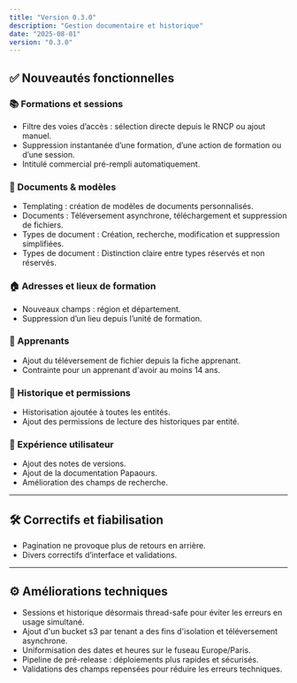```yaml
---
title: "Version 0.3.0"
description: "Gestion documentaire et historique"
date: "2025-08-01"
version: "0.3.0"
---
```


## ✅ Nouveautés fonctionnelles

### 📚 Formations et sessions
- Filtre des voies d’accès : sélection directe depuis le RNCP ou ajout manuel.
- Suppression instantanée d’une formation, d’une action de formation ou d’une session.
- Intitulé commercial pré-rempli automatiquement.

### 📄 Documents & modèles
- Templating : création de modèles de documents personnalisés.
- Documents : Téléversement asynchrone, téléchargement et suppression de fichiers.
- Types de document : Création, recherche, modification et suppression simplifiées.
- Types de document : Distinction claire entre types réservés et non réservés.

### 🏠 Adresses et lieux de formation
- Nouveaux champs : région et département.
- Suppression d’un lieu depuis l’unité de formation.

### 👥 Apprenants
- Ajout du téléversement de fichier depuis la fiche apprenant.
- Contrainte pour un apprenant d'avoir au moins 14 ans.

### 🔐 Historique et permissions
- Historisation ajoutée à toutes les entités.
- Ajout des permissions de lecture des historiques par entité.

### 🌟 Expérience utilisateur
- Ajout des notes de versions.
- Ajout de la documentation Papaours.
- Amélioration des champs de recherche.

---

## 🛠️ Correctifs et fiabilisation
- Pagination ne provoque plus de retours en arrière.
- Divers correctifs d’interface et validations.

---

## ⚙️ Améliorations techniques
- Sessions et historique désormais thread-safe pour éviter les erreurs en usage simultané.
- Ajout d'un bucket s3 par tenant a des fins d'isolation et téléversement asynchrone.
- Uniformisation des dates et heures sur le fuseau Europe/Paris.
- Pipeline de pré-release : déploiements plus rapides et sécurisés.
- Validations des champs repensées pour réduire les erreurs techniques.

